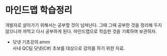 # 마인드맵 학습정리

개발자로 살아가기 위해서는 공부할 것이 넘쳐난다.
그때 그때 공부한 것을 정리해 두지 않으니까 까먹고 다시 공부하게 된다.
마인드맵으로 학습한 것을 기록하여 보관하자.


* 닷넷 기초강의.emm  
사내 QC팀 닷넷(C#) 초보를 대상으로 강의를 하기 위한 자료.
